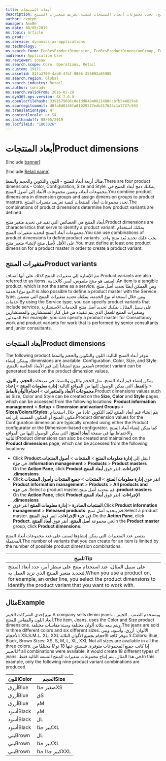 ```yaml
---
title: أبعاد المنتجات
description: هناك أربعة أبعاد للمنتج - اللون والتكوين والحجم والنمط. يمكنك دمج أبعاد المنتج في مجموعات أبعاد، وتعيين مجموعات الأبعاد إلى أصول المنتج. تحدد مجموعات أبعاد المنتجات كيفية تعريف متغيرات المنتج.
author: cvocph
manager: AnnBe
ms.date: 08/05/2019
ms.topic: article
ms.prod: ''
ms.service: dynamics-ax-applications
ms.technology: ''
ms.search.form: EcoResProductDimension, EcoResProductDimensionGroup, EcoResProductMasterDimension, RetailEcoResColor, RetailEcoResSize, RetailEcoResStyle
audience: Application User
ms.reviewer: josaw
ms.search.scope: Core, Operations, Retail
ms.custom: 19171
ms.assetid: 81fa3709-4ab8-4fbf-9806-359892a05985
ms.search.region: Global
ms.search.industry: Retail
ms.author: conradv
ms.search.validFrom: 2016-02-28
ms.dyn365.ops.version: AX 7.0.0
ms.openlocfilehash: 3391679696c0e1dd84840821480ccbfb544829a6
ms.sourcegitcommit: d0fa8d0140fa81029527edb317623c1a7737c593
ms.translationtype: HT
ms.contentlocale: ar-SA
ms.lasthandoff: 08/05/2019
ms.locfileid: "1863026"
---
```

# <a name="product-dimensions"></a><span data-ttu-id="793e5-105">أبعاد المنتجات</span><span class="sxs-lookup"><span data-stu-id="793e5-105">Product dimensions</span></span>

[!include [banner](../includes/banner.md)]

[!include [Retail name](../includes/retail-name.md)]

<span data-ttu-id="793e5-106">هناك أربعة أبعاد للمنتج - اللون والتكوين والحجم والنمط.</span><span class="sxs-lookup"><span data-stu-id="793e5-106">There are four product dimensions -  Color, Configuration, Size and Style.</span></span> <span data-ttu-id="793e5-107">يمكنك دمج أبعاد المنتج في مجموعات أبعاد، وتعيين مجموعات الأبعاد إلى أصول المنتج.</span><span class="sxs-lookup"><span data-stu-id="793e5-107">You combine product dimensions in dimension groups and assign dimension groups to product masters.</span></span> <span data-ttu-id="793e5-108">تحدد مجموعات أبعاد المنتجات كيفية تعريف متغيرات المنتج.</span><span class="sxs-lookup"><span data-stu-id="793e5-108">The combinations of product dimensions determine how product variants are defined.</span></span>

<span data-ttu-id="793e5-109">أبعاد المنتج هي الخصائص التي تفيد في تحديد متغير منتج.</span><span class="sxs-lookup"><span data-stu-id="793e5-109">Product dimensions are characteristics that serve to identify a product variant.</span></span> <span data-ttu-id="793e5-110">يمكنك استخدام مجموعات أبعاد المنتج لتحديد متغيرات المنتج.</span><span class="sxs-lookup"><span data-stu-id="793e5-110">You can use combinations of product dimensions to define product variants.</span></span> <span data-ttu-id="793e5-111">يجب عليك تحديد بُعد منتج واحد على الأقل لأصل منتج لإنشاء متغير منتج.</span><span class="sxs-lookup"><span data-stu-id="793e5-111">You must define at least one product dimension for a product master in order to create a product variant.</span></span>

## <a name="product-variants"></a><span data-ttu-id="793e5-112">متغيرات المنتج</span><span class="sxs-lookup"><span data-stu-id="793e5-112">Product variants</span></span>

<span data-ttu-id="793e5-113">تتم الإشارة إلى متغيرات المنتج كذلك على أنها أصناف.</span><span class="sxs-lookup"><span data-stu-id="793e5-113">Product variants are also referred to as items.</span></span> <span data-ttu-id="793e5-114">الصنف هو منتج ملموس، ليس كالخدمة.</span><span class="sxs-lookup"><span data-stu-id="793e5-114">An item is a tangible product, which is not the same as a service.</span></span> <span data-ttu-id="793e5-115">ومن الممكن أيضًا تحديد أصل منتج مع نوع الخدمة.‬</span><span class="sxs-lookup"><span data-stu-id="793e5-115">It is also possible to define a product master with the Service type.</span></span> <span data-ttu-id="793e5-116">ومن خلال استخدام نوع الخدمة، يمكنك تحديد متغيرات المنتج التي تتضمن خدمات.</span><span class="sxs-lookup"><span data-stu-id="793e5-116">By using the Service type, you can specify product variants that include services.</span></span> <span data-ttu-id="793e5-117">على سبيل المثال، يمكنك تحديد أصل منتج للخدمات الاستشارية ومتغيرات المنتج للعمل الذي يتم تنفيذه من قبل كبار المستشارين والمستشارين المبتدئين.</span><span class="sxs-lookup"><span data-stu-id="793e5-117">For example, you can specify a product master for Consultancy work and product variants for work that is performed by senior consultants and junior consultants.</span></span>

## <a name="product-dimensions"></a><span data-ttu-id="793e5-118">أبعاد المنتجات</span><span class="sxs-lookup"><span data-stu-id="793e5-118">Product dimensions</span></span>
<span data-ttu-id="793e5-119">‏‫تتوفر أبعاد المنتج التالية: اللون والتكوين والحجم والنمط.</span><span class="sxs-lookup"><span data-stu-id="793e5-119">The following product dimensions are available: Configuration, Color, Size, and Style.</span></span> <span data-ttu-id="793e5-120">ويمكن إنشاء متغير منتج استناداً إلى قيم الأبعاد الخاصة بالمنتج.‬</span><span class="sxs-lookup"><span data-stu-id="793e5-120">A product variant can be generated based on the product dimension values.</span></span>

<span data-ttu-id="793e5-121">يمكن إنشاء قيم أبعاد المنتج، مثل الحجم واللون والنمط، في صفحات **الحجم**، و**اللون**، و**النمط**، التي يمكن الوصول إليها من المواقع التالية: **إدارة معلومات المنتج** &gt; **إعداد‏‎** &gt; **مجموعات الأبعاد والمتغيرات** &gt; **أحجام/ألوان/أنماط**.</span><span class="sxs-lookup"><span data-stu-id="793e5-121">Product dimensions values such as Size, Color and Style can be created on the **Size**, **Color** and **Style** pages, which can be accessed from the following locations: **Product information management** &gt; **Setup** &gt; **Dimension and variant Groups** &gt; **Sizes/Colors/Styles**.</span></span> <span data-ttu-id="793e5-122">يتم إنشاء قيم أبعاد المنتج لبُعد التكوين عادةً من خلال استخدام مكون المنتج أو المكون المستند إلى بُعد.</span><span class="sxs-lookup"><span data-stu-id="793e5-122">Product dimension values for the Configuration dimension are typically created using either the Product configurator or the Dimension-based configurator.</span></span> <span data-ttu-id="793e5-123">كما يمكن إنشاء أبعاد المنتج والاحتفاظ بها في صفحة **أبعاد المنتج**، التي يمكن الوصول إليها من المواقع التالية:</span><span class="sxs-lookup"><span data-stu-id="793e5-123">Product dimensions can also be created and maintained on the **Product dimensions** page, which can be accessed from the following locations:</span></span>
-   <span data-ttu-id="793e5-124">‏‫انتقل إلى **إدارة معلومات المنتج** &gt; **المنتجات** &gt; **أصول المنتجات**.</span><span class="sxs-lookup"><span data-stu-id="793e5-124">Click **Product information management** &gt; **Products** &gt; **Product masters**.</span></span> <span data-ttu-id="793e5-125">في **جزء الإجراءات**، انقر فوق **أبعاد المنتج**.</span><span class="sxs-lookup"><span data-stu-id="793e5-125">On the **Action Pane**, click **Product dimensions**.</span></span>
-   <span data-ttu-id="793e5-126">‏‫انقر فوق **إدارة معلومات المنتج** &gt; **المنتجات** &gt; **جميع المنتجات وأصول المنتجات**.</span><span class="sxs-lookup"><span data-stu-id="793e5-126">Click **Product information management** &gt; **Products** &gt; **All products and product masters**.</span></span> <span data-ttu-id="793e5-127">قم بتحديد أصل منتج.</span><span class="sxs-lookup"><span data-stu-id="793e5-127">Select a product master.</span></span> <span data-ttu-id="793e5-128">في **جزء الإجراءات**، انقر فوق **أبعاد المنتج**.</span><span class="sxs-lookup"><span data-stu-id="793e5-128">On the **Action Pane**, click **Product dimensions**.</span></span>
-   <span data-ttu-id="793e5-129">انقر فوق **‎إدارة معلومات المنتج** &gt; **‎المنتجات الصادرة**.</span><span class="sxs-lookup"><span data-stu-id="793e5-129">Click **Product information management** &gt; **Released products**.</span></span> <span data-ttu-id="793e5-130">قم بتحديد أصل منتج.</span><span class="sxs-lookup"><span data-stu-id="793e5-130">Select a product master.</span></span> <span data-ttu-id="793e5-131">في **جزء الإجراءات**، انقر فوق **المنتج**.</span><span class="sxs-lookup"><span data-stu-id="793e5-131">On the **Action Pane**, click **Product**.</span></span> <span data-ttu-id="793e5-132">في مجموعة **أصل المنتج**، انقر فوق **أبعاد المنتج**.</span><span class="sxs-lookup"><span data-stu-id="793e5-132">In the **Product master** group, click **Product dimensions**.</span></span>

<span data-ttu-id="793e5-133">يقتصر عدد المتغيرات التي يمكن إنشاؤها لصنف على عدد مجموعات أبعاد المنتج المحتملة.</span><span class="sxs-lookup"><span data-stu-id="793e5-133">The number of variants that you can create for an item is limited by the number of possible product dimension combinations.</span></span>

| <span data-ttu-id="793e5-134">**تلميح**</span><span class="sxs-lookup"><span data-stu-id="793e5-134">**Tip**</span></span>                                                                                                                                              |
|------------------------------------------------------------------------------------------------------------------------------------------------------|
| <span data-ttu-id="793e5-135">على سبيل المثال، عند استخدام منتج على سطر أمر، حدد أبعاد المنتج لتحديد متغير المنتج الذي تريد العمل به.</span><span class="sxs-lookup"><span data-stu-id="793e5-135">When you use a product on, for example, an order line, you select the product dimensions to identify the product variant that you want to work with.</span></span> |

## <a name="example"></a><span data-ttu-id="793e5-136">مثال</span><span class="sxs-lookup"><span data-stu-id="793e5-136">Example</span></span>
<span data-ttu-id="793e5-137">تبيع إحدى الشركات الجينز.</span><span class="sxs-lookup"><span data-stu-id="793e5-137">A company sells denim jeans.</span></span> <span data-ttu-id="793e5-138">ويستخدم الصنف ـ الجينز ـ أبعاد اللون والمقاس للمنتج.</span><span class="sxs-lookup"><span data-stu-id="793e5-138">The item, Jeans, uses the Color and Size product dimensions.</span></span> <span data-ttu-id="793e5-139">ويتم بيعه بثلاثة ألوان مختلفة وستة مقاسات مختلفة.</span><span class="sxs-lookup"><span data-stu-id="793e5-139">The jeans are sold in three different colors and six different sizes.</span></span> <span data-ttu-id="793e5-140">الألوان: أزرق، وأسود، وبني الأحجام: XS،S،M،L، XL، XXL لا تتوفر كافة الأحجام بجميع الألوان الثلاثة.</span><span class="sxs-lookup"><span data-stu-id="793e5-140">Colors: Blue, Black, Brown Sizes: XS, S, M, L, XL, XXL Not all sizes are available in all the three colors.</span></span> <span data-ttu-id="793e5-141">إذا كانت جميع المجموعات متوفرة، فسينتج عنها 18 نوعًا مختلفًا من الجينز.</span><span class="sxs-lookup"><span data-stu-id="793e5-141">If all combinations were available, it would create 18 different types of jeans.</span></span> <span data-ttu-id="793e5-142">في هذا المثال، يتم إنتاج مجموعات متغيرات المنتج التسعة التالية فقط.</span><span class="sxs-lookup"><span data-stu-id="793e5-142">In this example, only the following nine product variant combinations are produced.</span></span>

| <span data-ttu-id="793e5-143">اللون</span><span class="sxs-lookup"><span data-stu-id="793e5-143">Color</span></span> | <span data-ttu-id="793e5-144">الحجم</span><span class="sxs-lookup"><span data-stu-id="793e5-144">Size</span></span> |
|-------|------|
| <span data-ttu-id="793e5-145">أزرق</span><span class="sxs-lookup"><span data-stu-id="793e5-145">Blue</span></span>  | <span data-ttu-id="793e5-146">صغير جدًا</span><span class="sxs-lookup"><span data-stu-id="793e5-146">XS</span></span>   |
| <span data-ttu-id="793e5-147">أزرق</span><span class="sxs-lookup"><span data-stu-id="793e5-147">Blue</span></span>  | <span data-ttu-id="793e5-148">ق</span><span class="sxs-lookup"><span data-stu-id="793e5-148">S</span></span>    |
| <span data-ttu-id="793e5-149">أزرق</span><span class="sxs-lookup"><span data-stu-id="793e5-149">Blue</span></span>  | <span data-ttu-id="793e5-150">م</span><span class="sxs-lookup"><span data-stu-id="793e5-150">M</span></span>    |
| <span data-ttu-id="793e5-151">أسود</span><span class="sxs-lookup"><span data-stu-id="793e5-151">Black</span></span> | <span data-ttu-id="793e5-152">م</span><span class="sxs-lookup"><span data-stu-id="793e5-152">M</span></span>    |
| <span data-ttu-id="793e5-153">أسود</span><span class="sxs-lookup"><span data-stu-id="793e5-153">Black</span></span> | <span data-ttu-id="793e5-154">ل</span><span class="sxs-lookup"><span data-stu-id="793e5-154">L</span></span>    |
| <span data-ttu-id="793e5-155">أسود</span><span class="sxs-lookup"><span data-stu-id="793e5-155">Black</span></span> | <span data-ttu-id="793e5-156">كبير جدًا</span><span class="sxs-lookup"><span data-stu-id="793e5-156">XL</span></span>   |
| <span data-ttu-id="793e5-157">بني</span><span class="sxs-lookup"><span data-stu-id="793e5-157">Brown</span></span> | <span data-ttu-id="793e5-158">ل</span><span class="sxs-lookup"><span data-stu-id="793e5-158">L</span></span>    |
| <span data-ttu-id="793e5-159">بني</span><span class="sxs-lookup"><span data-stu-id="793e5-159">Brown</span></span> | <span data-ttu-id="793e5-160">كبير جدًا</span><span class="sxs-lookup"><span data-stu-id="793e5-160">XL</span></span>   |
| <span data-ttu-id="793e5-161">بني</span><span class="sxs-lookup"><span data-stu-id="793e5-161">Brown</span></span> | <span data-ttu-id="793e5-162">كبير جدًا جدًا</span><span class="sxs-lookup"><span data-stu-id="793e5-162">XXL</span></span>  |





